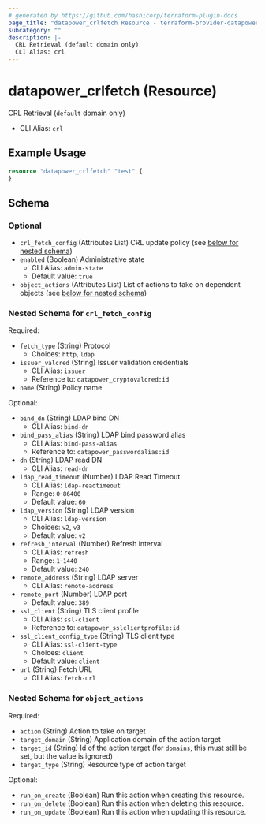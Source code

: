 ```yaml
---
# generated by https://github.com/hashicorp/terraform-plugin-docs
page_title: "datapower_crlfetch Resource - terraform-provider-datapower"
subcategory: ""
description: |-
  CRL Retrieval (default domain only)
  CLI Alias: crl
---
```


# datapower_crlfetch (Resource)

CRL Retrieval (`default` domain only)
  - CLI Alias: `crl`

## Example Usage

```terraform
resource "datapower_crlfetch" "test" {
}
```

<!-- schema generated by tfplugindocs -->
## Schema

### Optional

- `crl_fetch_config` (Attributes List) CRL update policy (see [below for nested schema](#nestedatt--crl_fetch_config))
- `enabled` (Boolean) Administrative state
  - CLI Alias: `admin-state`
  - Default value: `true`
- `object_actions` (Attributes List) List of actions to take on dependent objects (see [below for nested schema](#nestedatt--object_actions))

<a id="nestedatt--crl_fetch_config"></a>
### Nested Schema for `crl_fetch_config`

Required:

- `fetch_type` (String) Protocol
  - Choices: `http`, `ldap`
- `issuer_valcred` (String) Issuer validation credentials
  - CLI Alias: `issuer`
  - Reference to: `datapower_cryptovalcred:id`
- `name` (String) Policy name

Optional:

- `bind_dn` (String) LDAP bind DN
  - CLI Alias: `bind-dn`
- `bind_pass_alias` (String) LDAP bind password alias
  - CLI Alias: `bind-pass-alias`
  - Reference to: `datapower_passwordalias:id`
- `dn` (String) LDAP read DN
  - CLI Alias: `read-dn`
- `ldap_read_timeout` (Number) LDAP Read Timeout
  - CLI Alias: `ldap-readtimeout`
  - Range: `0`-`86400`
  - Default value: `60`
- `ldap_version` (String) LDAP version
  - CLI Alias: `ldap-version`
  - Choices: `v2`, `v3`
  - Default value: `v2`
- `refresh_interval` (Number) Refresh interval
  - CLI Alias: `refresh`
  - Range: `1`-`1440`
  - Default value: `240`
- `remote_address` (String) LDAP server
  - CLI Alias: `remote-address`
- `remote_port` (Number) LDAP port
  - Default value: `389`
- `ssl_client` (String) TLS client profile
  - CLI Alias: `ssl-client`
  - Reference to: `datapower_sslclientprofile:id`
- `ssl_client_config_type` (String) TLS client type
  - CLI Alias: `ssl-client-type`
  - Choices: `client`
  - Default value: `client`
- `url` (String) Fetch URL
  - CLI Alias: `fetch-url`


<a id="nestedatt--object_actions"></a>
### Nested Schema for `object_actions`

Required:

- `action` (String) Action to take on target
- `target_domain` (String) Application domain of the action target
- `target_id` (String) Id of the action target (for `domains`, this must still be set, but the value is ignored)
- `target_type` (String) Resource type of action target

Optional:

- `run_on_create` (Boolean) Run this action when creating this resource.
- `run_on_delete` (Boolean) Run this action when deleting this resource.
- `run_on_update` (Boolean) Run this action when updating this resource.
